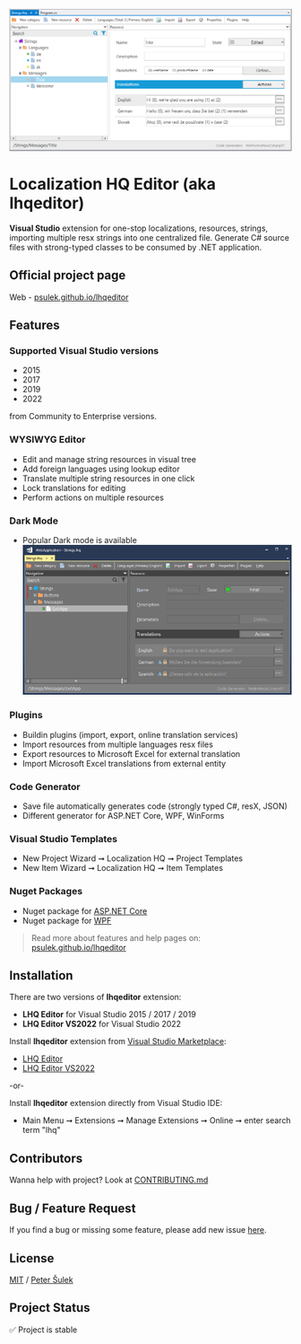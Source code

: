 ![LHQ main screen](./imgs/landing.png)

# Localization HQ Editor (aka lhqeditor)
**Visual Studio** extension for one-stop localizations, resources, strings, importing multiple resx strings into one centralized file. Generate C# source files with strong-typed classes to be consumed by .NET application.

## Official project page
Web - [psulek.github.io/lhqeditor](https://psulek.github.io/lhqeditor/)

## Features

### Supported Visual Studio versions
- 2015
- 2017
- 2019
- 2022

from Community to Enterprise versions.

### WYSIWYG Editor
- Edit and manage string resources in visual tree
- Add foreign languages using lookup editor
- Translate multiple string resources in one click
- Lock translations for editing
- Perform actions on multiple resources

### Dark Mode
- Popular Dark mode is available
![LHQ main screen](./imgs/darkmode.png)

### Plugins
- Buildin plugins (import, export, online translation services)
- Import resources from multiple languages resx files
- Export resources to Microsoft Excel for external translation
- Import Microsoft Excel translations from external entity

### Code Generator
- Save file automatically generates code (strongly typed C#, resX, JSON)
- Different generator for ASP.NET Core, WPF, WinForms

### Visual Studio Templates
- New Project Wizard ➞ Localization HQ ➞ Project Templates
- New Item Wizard ➞ Localization HQ ➞ Item Templates

### Nuget Packages
- Nuget package for [ASP.NET Core](https://www.nuget.org/packages/ScaleHQ.AspNetCore.LHQ/)
- Nuget package for [WPF](https://www.nuget.org/packages/ScaleHQ.WPF.LHQ/)

> Read more about features and help pages on: [psulek.github.io/lhqeditor](https://psulek.github.io/lhqeditor/)

## Installation
There are two versions of **lhqeditor** extension:
- **LHQ Editor** for Visual Studio 2015 / 2017 / 2019
- **LHQ Editor VS2022** for Visual Studio 2022


Install **lhqeditor** extension from [Visual Studio Marketplace](https://marketplace.visualstudio.com):
- [LHQ Editor](https://marketplace.visualstudio.com/items?itemName=scalehqsolutions.lhqeditor)
- [LHQ Editor VS2022](https://marketplace.visualstudio.com/items?itemName=scalehqsolutions.lhqeditorvs2022)

-or-

Install **lhqeditor** extension directly from Visual Studio IDE:
- Main Menu ➞ Extensions ➞ Manage Extensions ➞ Online ➞ enter search term "lhq"

## Contributors
Wanna help with project? Look at [CONTRIBUTING.md](./CONTRIBUTING.md)

## Bug / Feature Request
If you find a bug or missing some feature, please add new issue [here](https://github.com/psulek/lhqeditor/issues).

## License
[MIT](./LICENSE) / [Peter Šulek](https://github.com/psulek)

## Project Status
✅ Project is stable
